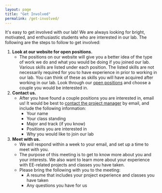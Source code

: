 ```yaml
---
layout: page
title: "Get Involved"
permalink: /get-involved/
---
```


It's easy to get involved with our lab! We are always looking for bright,
motivated, and enthusiastic students who are interested in our lab. The
following are the steps to follow to get involved:


1. **Look at our website for open positions.**
    * The positions on our website will give you a better idea of the type
of work we do and what you would be doing if you joined our lab. Various skills
are listed under each position. The listed skills are not necessarily required
for you to have experience in prior to working in our lab. You can think of
these as skills you will have acquired after working in our lab. Look through
our [open positions](/open-positions/) and choose a couple you would be interested in.
1. **Contact us.**
    * After you have found a couple positions you are interested in,
email us! It would be best to [contact the project manager](/contact/) by email, and include
the following information:
        * Your name
        * Your class standing
        * Major and track (if you know)
        * Positions you are interested in
        * Why you would like to join our lab
1. **Meet with us.**
    * We will respond within a week to your email, and set up a time to
meet with you.
    * The purpose of this meeting is to get to know more about you and
your interests. We also want to learn more about your experience with EE-related
projects and classes you have taken.
    * Please bring the following with you to the meeting:
        * A resume that includes your project experience and classes you
have taken
        * Any questions you have for us

